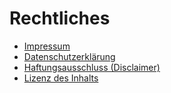 # Rechtliches

- [Impressum][impressum]
- [Datenschutzerklärung][data-protection]
- [Haftungsausschluss (Disclaimer)][disclaimer]
- [Lizenz des Inhalts][license]

[impressum]: /rechtliches/impressum
[data-protection]: /rechtliches/datenschutz-erklaerung
[disclaimer]: /rechtliches/disclaimer
[license]: /rechtliches/lizenz
